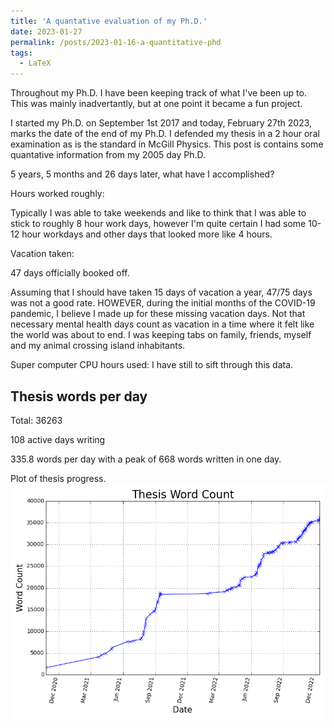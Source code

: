```yaml
---
title: 'A quantative evaluation of my Ph.D.'
date: 2023-01-27
permalink: /posts/2023-01-16-a-quantitative-phd
tags:
  - LaTeX
---
```


Throughout my Ph.D. I have been keeping track of what I've been up to. This was mainly inadvertantly, but at one point it became a fun project.

I started my Ph.D. on September 1st 2017 and today, February 27th 2023, marks the date of the end of my Ph.D. I defended my thesis in a 2 hour oral examination as is the standard in McGill Physics. This post is contains some quantative information from my 2005 day Ph.D.

5 years, 5 months and 26 days later, what have I accomplished?

Hours worked roughly:

Typically I was able to take weekends and like to think that I was able to stick to roughly 8 hour work days, however I'm quite certain I had some 10-12 hour workdays and other days that looked more like 4 hours.

Vacation taken:

47 days officially booked off.

Assuming that I should have taken 15 days of vacation a year, 47/75 days was not a good rate. HOWEVER, during the initial months of the COVID-19 pandemic, I believe I made up for these missing vacation days. Not that necessary mental health days count as vacation in a time where it felt like the world was about to end. I was keeping tabs on family, friends, myself and my animal crossing island inhabitants.

Super computer CPU hours used: I have still to sift through this data.

Thesis words per day
--------------------
Total: 36263

108 active days writing

335.8 words per day with a peak of 668 words written in one day.

Plot of thesis progress.<br/><img src='/images/thesis_word_count.png'>